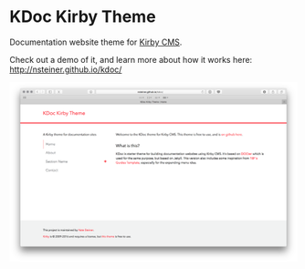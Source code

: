 # KDoc Kirby Theme
Documentation website theme for [Kirby CMS](http://getkirby.com).

Check out a demo of it, and learn more about how it works here:
http://nsteiner.github.io/kdoc/

![KDoc Screenshot](kdoc-screenshot.png)
